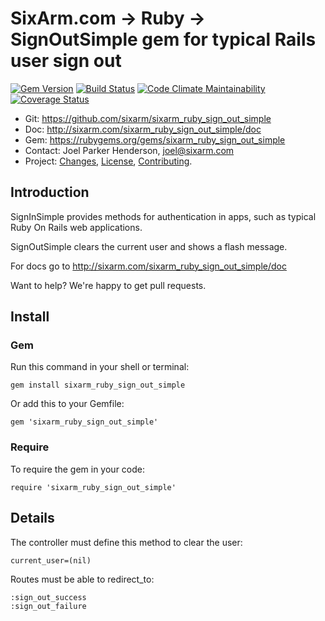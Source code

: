 # SixArm.com → Ruby → <br> SignOutSimple gem for typical Rails user sign out

<!--header-open-->

[![Gem Version](https://badge.fury.io/rb/sixarm_ruby_sign_out_simple.svg)](http://badge.fury.io/rb/sixarm_ruby_sign_out_simple)
[![Build Status](https://travis-ci.org/SixArm/sixarm_ruby_sign_out_simple.png)](https://travis-ci.org/SixArm/sixarm_ruby_sign_out_simple)
[![Code Climate Maintainability](https://api.codeclimate.com/v1/badges/1073c786b54e72b32fe2/maintainability)](https://codeclimate.com/github/SixArm/sixarm_ruby_sign_out_simple/maintainability)
[![Coverage Status](https://coveralls.io/repos/SixArm/sixarm_ruby_sign_out_simple/badge.svg?branch=master&service=github)](https://coveralls.io/github/SixArm/sixarm_ruby_sign_out_simple?branch=master)

* Git: <https://github.com/sixarm/sixarm_ruby_sign_out_simple>
* Doc: <http://sixarm.com/sixarm_ruby_sign_out_simple/doc>
* Gem: <https://rubygems.org/gems/sixarm_ruby_sign_out_simple>
* Contact: Joel Parker Henderson, <joel@sixarm.com>
* Project: [Changes](CHANGES.md), [License](LICENSE.md), [Contributing](CONTRIBUTING.md).

<!--header-shut-->


## Introduction

SignInSimple provides methods for authentication in apps, such as typical Ruby On Rails web applications.

SignOutSimple clears the current user and shows a flash message.

For docs go to <http://sixarm.com/sixarm_ruby_sign_out_simple/doc>

Want to help? We're happy to get pull requests.


<!--install-opent-->

## Install

### Gem

Run this command in your shell or terminal:

    gem install sixarm_ruby_sign_out_simple

Or add this to your Gemfile:

    gem 'sixarm_ruby_sign_out_simple'

### Require

To require the gem in your code:

    require 'sixarm_ruby_sign_out_simple'

<!--install-shut-->


## Details

The controller must define this method to clear the user:

    current_user=(nil)

Routes must be able to redirect_to:

    :sign_out_success
    :sign_out_failure
